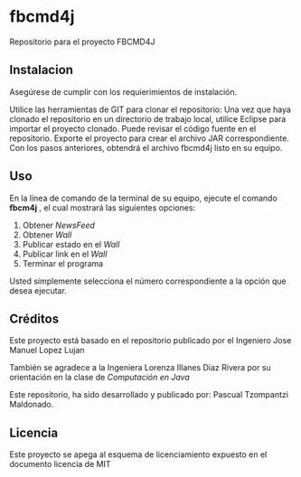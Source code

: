 # fbcmd4j
Repositorio para el proyecto FBCMD4J

## Instalacion
Asegúrese de cumplir con los requierimientos de instalación.

Utilice las herramientas de GIT para clonar el repositorio:
Una vez que haya clonado el repositorio en un directorio de trabajo local, utilice Eclipse para importar el proyecto clonado.
Puede revisar el código fuente en el repositorio.
Exporte el proyecto para crear el archivo JAR correspondiente.
Con los pasos anteriores, obtendrá el archivo fbcmd4j listo en su equipo.


## Uso 
En la línea de comando de la terminal de su equipo, ejecute el comando **fbcm4j** , el cual mostrará las siguientes opciones: 
1. Obtener *NewsFeed*
2. Obtener *Wall* 
3. Publicar estado en el *Wall* 
4. Publicar link en el *Wall*
5. Terminar el programa

Usted simplemente selecciona el número correspondiente a la opción que desea ejecutar. 

## Créditos
Este proyecto está basado en el repositorio publicado por el Ingeniero  Jose Manuel Lopez Lujan

También se agradece a la Ingeniera Lorenza Illanes Diaz Rivera por su orientación en la clase de *Computación en Java*

Este repositorio, ha sido desarrollado y publicado por: Pascual Tzompantzi Maldonado.

## Licencia
Este proyecto se apega al esquema de licenciamiento expuesto en el documento licencia de MIT
